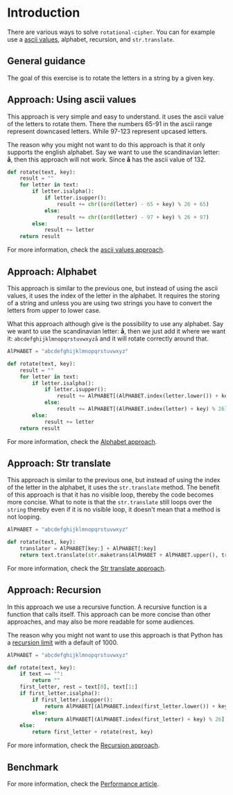 # Introduction

There are various ways to solve `rotational-cipher`.
You can for example use a [ascii values][ascii], alphabet, recursion, and `str.translate`.

## General guidance

The goal of this exercise is to rotate the letters in a string by a given key.

## Approach: Using ascii values

This approach is very simple and easy to understand.
it uses the ascii value of the letters to rotate them.
There the numbers 65-91 in the ascii range represent downcased letters.
While 97-123 represent upcased letters.

The reason why you might not want to do this approach is that it only supports the english alphabet.
Say we want to use the scandinavian letter: **å**, then this approach will not work.
Since **å** has the ascii value of 132.

```python
def rotate(text, key):
    result = ""
    for letter in text:
        if letter.isalpha():
            if letter.isupper():
                result += chr((ord(letter) - 65 + key) % 26 + 65)
            else:
                result += chr((ord(letter) - 97 + key) % 26 + 97)
        else:
            result += letter
    return result
```

For more information, check the [ascii values approach][approach-ascii-values].

## Approach: Alphabet

This approach is similar to the previous one, but instead of using the ascii values, it uses the index of the letter in the alphabet.
It requires the storing of a string and unless you are using two strings you have to convert the letters from upper to lower case.

What this approach although give is the possibility to use any alphabet.
Say we want to use the scandinavian letter: **å**, then we just add it where we want it:
`abcdefghijklmnopqrstuvwxyzå` and it will rotate correctly around that.

```python
AlPHABET = "abcdefghijklmnopqrstuvwxyz"

def rotate(text, key):
    result = ""
    for letter in text:
        if letter.isalpha():
            if letter.isupper():
                result += AlPHABET[(AlPHABET.index(letter.lower()) + key) % 26].upper()
            else:
                result += AlPHABET[(AlPHABET.index(letter) + key) % 26]
        else:
            result += letter
    return result
```

For more information, check the [Alphabet approach][approach-alphabet].

## Approach: Str translate

This approach is similar to the previous one, but instead of using the index of the letter in the alphabet, it uses the `str.translate` method.
The benefit of this approach is that it has no visible loop, thereby the code becomes more concise.
What to note is that the `str.translate` still loops over the `string` thereby even if it is no visible loop, it doesn't mean that a method is not looping.

```python
AlPHABET = "abcdefghijklmnopqrstuvwxyz"

def rotate(text, key):
    translator = AlPHABET[key:] + AlPHABET[:key]
    return text.translate(str.maketrans(AlPHABET + AlPHABET.upper(), translator + translator.upper()))
```

For more information, check the [Str translate approach][approach-str-translate].

## Approach: Recursion

In this approach we use a recursive function.
A recursive function is a function that calls itself.
This approach can be more concise than other approaches, and may also be more readable for some audiences.

The reason why you might not want to use this approach is that Python has a [recursion limit][recursion-limit] with a default of 1000.

```python
AlPHABET = "abcdefghijklmnopqrstuvwxyz"

def rotate(text, key):
    if text == "":
        return ""
    first_letter, rest = text[0], text[1:]
    if first_letter.isalpha():
        if first_letter.isupper():
            return AlPHABET[(AlPHABET.index(first_letter.lower()) + key) % 26].upper() + rotate(rest, key)
        else:
            return AlPHABET[(AlPHABET.index(first_letter) + key) % 26] + rotate(rest, key)
    else:
        return first_letter + rotate(rest, key)
```

For more information, check the [Recursion approach][approach-recursion].

## Benchmark

For more information, check the [Performance article][article-performance].

[ascii]: https://en.wikipedia.org/wiki/ASCII
[approach-recursion]: https://exercism.org/tracks/python/exercises/rotational-cipher/approaches/recursion
[approach-str-translate]: https://exercism.org/tracks/python/exercises/rotational-cipher/approaches/str-translate
[approach-ascii-values]: https://exercism.org/tracks/python/exercises/rotational-cipher/approaches/ascii-values
[approach-alphabet]: https://exercism.org/tracks/python/exercises/rotational-cipher/approaches/alphabet
[article-performance]: https://exercism.org/tracks/python/exercises/rotational-cipher/articles/performance
[recursion-limit]: https://docs.python.org/3/library/sys.html#sys.setrecursionlimit
